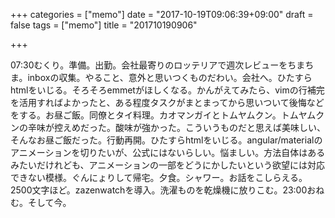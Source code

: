 +++
categories = ["memo"]
date = "2017-10-19T09:06:39+09:00"
draft = false
tags = ["memo"]
title = "201710190906"

+++

07:30むくり。準備。出勤。会社最寄りのロッテリアで週次レビューをちまちま。inboxの収集。やること、意外と思いつくものだわい。会社へ。ひたすらhtmlをいじる。そろそろemmetがほしくなる。かんがえてみたら、vimの行補完を活用すればよかったと、ある程度タスクがまとまってから思いついて後悔などをする。お昼ご飯。同僚とタイ料理。カオマンガイとトムヤムクン。トムヤムクンの辛味が控えめだった。酸味が強かった。こういうものだと思えば美味しい、そんなお昼ご飯だった。行動再開。ひたすらhtmlをいじる。angular/materialのアニメーションを切りたいが、公式にはないらしい。悩ましい。方法自体はあるみたいだけれども、アニメーションの一部をどうにかしたいという欲望には対応できない模様。ぐんにょりして帰宅。夕食。シャワー。お話をこしらえる。2500文字ほど。zazenwatchを導入。洗濯ものを乾燥機に放りこむ。23:00おねむ。そして今。
